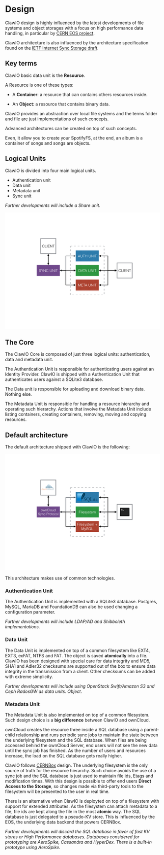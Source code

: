 # Design

ClawIO design is highly influenced by the latest developments of file systems and object storages with a focus on high performance data handling, in particular by [CERN EOS project](http://eos.web.cern.ch/content/about-eos).

ClawIO architecture is also influenced by the architecture specification found on the [IETF Internet Sync Storage draft](https://datatracker.ietf.org/doc/draft-cui-iss-problem/?include_text=1).

## Key terms

ClawIO basic data unit is the **Resource**.

A Resource is one of these types:

* A **Container**: a resource that can contains others resources inside.

* An **Object**: a resource that contains binary data.


ClawIO provides an abstraction over local file systems and the terms folder and file are just implementations of such concepts.

Advanced architectures can be created on top of such concepts.

Even, it allow you to create your SpotifyFS, at the end, an album is a container of songs and songs are objects.

## Logical Units

ClawIO is divided into four main logical units.


* Authentication unit
* Data unit
* Metadata unit
* Sync unit

*Further developments will include a Share unit.*

![Basic Design](basic_design.png)


## The Core

The ClawIO Core is composed of just three logical units: authentication, data and metadata unit.

The Authentication Unit is responsible for authenticating users against an Identity Provider.
ClawIO is shipped with a Authentication Unit that authenticates users against a SQLite3 database.

The Data unit is responsible for uploading and download binary data. Nothing else.

The Metadata Unit is responsible for handling a resource hierarchy and operating such hierarchy. Actions that involve the Metadata Unit include listing containers, creating containers, removing, moving and copying resources.

## Default architecture

The default architecture shipped with ClawIO is the following:

![Default Implemenentation](./default_implementation.png)

This architecture makes use of common technologies.


### Authentication Unit
The Authentication Unit is implemented with a SQLite3 database. Postgres, MySQL, MariaDB and FoundationDB can also be used changing a configuration parameter.

*Further developments will include LDAP/AD and Shibboleth implementations.*

### Data Unit

The Data Unit is implemented on top of a common filesystem like EXT4, EXT3, exFAT, NTFS and FAT. The object is saved **atomically** into a file. ClawIO has been designed with special care for data integrity and MD5, SHA1 and Adler32 checksums are supported out of the box to ensure data integrity in the transmission from a client.  Other checksums can be added with extreme simplicity.

*Further developments will include using OpenStack Swift/Amazon S3 and Ceph RadosGW as data units. Object*.

### Metadata Unit

The Metadata Unit is also implemented on top of a common filesystem. Such design choice is a **big difference** between ClawIO and ownCloud.

ownCloud creates the resource three inside a SQL database using a parent-child relationship and runs periodic sync jobs to maintain the state between the underlying filesystem and the SQL database. When files are being accessed behind the ownCloud Server, end users will not see the new data until the sync job has finished. As the number of users and resources increase, the load on the SQL database gets really higher.

ClawIO follows [CERNBox](http://cernbox.web.cern.ch/) design. The underlying filesystem is the only source of truth for the resource hierarchy. Such choice avoids the use of a sync job and the SQL database is just used to maintain file ids, Etags and modification times. 
With this design is possible to offer end users **Direct Access to the Storage**, so changes made via third-party tools to the filesystem will be presented to the user in real time. 

There is an alternative when ClawIO is deployted on top of a filesystem with support for extended attributes. As the filesystem can attach metadata to a file, file ids are kept along the file in the most **atomic** way. The SQL database is just delegated to a pseudo-KV store. This is influenced by the EOS, the underlying data backend that powers CERNBox.

*Further developments will discard the SQL database in favor of fast KV stores or High Performance databases.
Databases considered for prototyping are AeroSpike, Cassandra and HyperDex. There is a built-in prototype using AeroSpike.*
